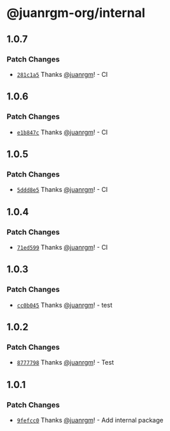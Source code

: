 # @juanrgm-org/internal

## 1.0.7

### Patch Changes

- [`281c1a5`](https://github.com/juanrgm/changesets-demo/commit/281c1a54b22ed27b65020b838d0067f53d0c1529) Thanks [@juanrgm](https://github.com/juanrgm)! - CI

## 1.0.6

### Patch Changes

- [`e1b847c`](https://github.com/juanrgm/changesets-demo/commit/e1b847cd0e0033b9ea4a0ce3c8d9faa5452ffd10) Thanks [@juanrgm](https://github.com/juanrgm)! - CI

## 1.0.5

### Patch Changes

- [`5ddd8e5`](https://github.com/juanrgm/changesets-demo/commit/5ddd8e551b316761bcde57887abace6362216936) Thanks [@juanrgm](https://github.com/juanrgm)! - CI

## 1.0.4

### Patch Changes

- [`71ed599`](https://github.com/juanrgm/changesets-demo/commit/71ed599c977a6e013135298a1966c3aae534852b) Thanks [@juanrgm](https://github.com/juanrgm)! - CI

## 1.0.3

### Patch Changes

- [`cc0b045`](https://github.com/juanrgm/changesets-demo/commit/cc0b045d084488773b2fbc907db75ee9eec129e4) Thanks [@juanrgm](https://github.com/juanrgm)! - test

## 1.0.2

### Patch Changes

- [`8777798`](https://github.com/juanrgm/changesets-demo/commit/8777798aea8720324fc2d64ce3e8308267d26e5c) Thanks [@juanrgm](https://github.com/juanrgm)! - Test

## 1.0.1

### Patch Changes

- [`9fefcc0`](https://github.com/juanrgm/changesets-demo/commit/9fefcc060f213a70d6605bc5781e1457fd081dbf) Thanks [@juanrgm](https://github.com/juanrgm)! - Add internal package
